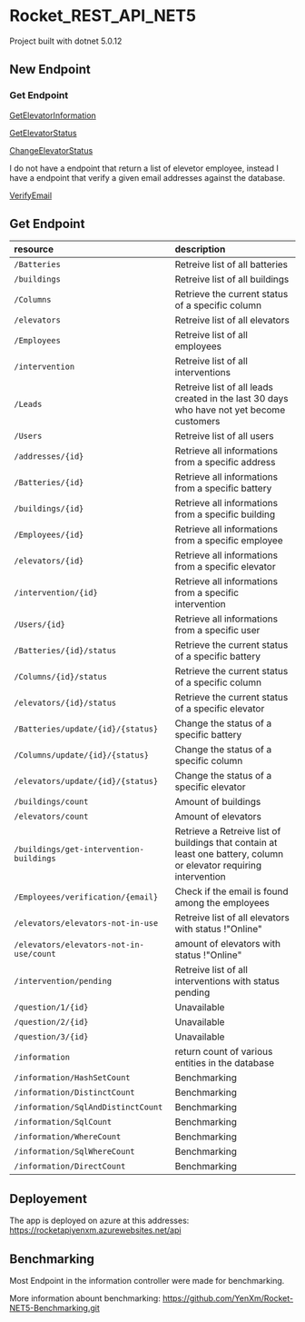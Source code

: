 # Rocket_REST_API_NET5

Project built with dotnet 5.0.12

## ****New Endpoint****

### **Get** **Endpoint**

[GetElevatorInformation](https://github.com/YenXm/Rocket-Net5/blob/2da1a3a7033111debd3359cc337deef0789e10d4/Controllers/informationsController.cs#L33)

[GetElevatorStatus](https://github.com/YenXm/Rocket-Net5/blob/59c4abb9d96772d1524643d6ae67f5fa151c0588/Controllers/ElevatorsController.cs#L57)

[ChangeElevatorStatus](https://github.com/YenXm/Rocket-Net5/blob/59c4abb9d96772d1524643d6ae67f5fa151c0588/Controllers/ElevatorsController.cs#L93)

I do not have a endpoint that return a list of elevetor employee, instead I have a endpoint that verify a given email addresses against the database.

[VerifyEmail](https://github.com/YenXm/Rocket-Net5/blob/ba24e20a6aea0979aef08adb670dbcfd04007993/Controllers/EmployeesController.cs#L104)

## **Get** **Endpoint**

| resource                                | description                                                                                                        |
| :-------------------------------------- | :----------------------------------------------------------------------------------------------------------------- |
| `/Batteries`                            | Retreive list of all batteries                                                                                     |
| `/buildings`                            | Retreive list of all buildings                                                                                     |
| `/Columns`                              | Retrieve the current status of a specific column                                                                   |
| `/elevators`                            | Retreive list of all elevators                                                                                     |
| `/Employees`                            | Retreive list of all employees                                                                                     |
| `/intervention`                         | Retreive list of all interventions                                                                                 |
| `/Leads`                                | Retreive list of all leads created in the last 30 days who have not yet become customers                           |
| `/Users`                                | Retreive list of all users                                                                                         |
| `/addresses/{id}`                       | Retrieve all informations from a specific address                                                                  |
| `/Batteries/{id}`                       | Retrieve all informations from a specific battery                                                                  |
| `/buildings/{id}`                       | Retrieve all informations from a specific building                                                                 |
| `/Employees/{id}`                       | Retrieve all informations from a specific employee                                                                 |
| `/elevators/{id}`                       | Retrieve all informations from a specific elevator                                                                 |
| `/intervention/{id}`                    | Retrieve all informations from a specific intervention                                                             |
| `/Users/{id}`                           | Retrieve all informations from a specific user                                                                     |
| `/Batteries/{id}/status`                | Retrieve the current status of a specific battery                                                                  |
| `/Columns/{id}/status`                  | Retrieve the current status of a specific column                                                                   |
| `/elevators/{id}/status`                | Retrieve the current status of a specific elevator                                                                 |
| `/Batteries/update/{id}/{status}`       | Change the status of a specific battery                                                                            |
| `/Columns/update/{id}/{status}`         | Change the status of a specific column                                                                             |
| `/elevators/update/{id}/{status}`       | Change the status of a specific elevator                                                                           |
| `/buildings/count`                      | Amount of buildings                                                                                                |
| `/elevators/count`                      | Amount of elevators                                                                                                |
| `/buildings/get-intervention-buildings` | Retrieve a Retreive list of buildings that contain at least one battery, column or elevator requiring intervention |
| `/Employees/verification/{email}`       | Check if the email is found among the employees                                                                    |
| `/elevators/elevators-not-in-use`       | Retreive list of all elevators with status !"Online"                                                               |
| `/elevators/elevators-not-in-use/count` | amount of elevators with status !"Online"                                                                          |
| `/intervention/pending`                 | Retreive list of all interventions with status pending                                                             |
| `/question/1/{id}`                      | Unavailable                                                                                                        |
| `/question/2/{id}`                      | Unavailable                                                                                                        |
| `/question/3/{id}`                      | Unavailable                                                                                                        |
| `/information`                          | return count of various entities in the database                                                                   |
| `/information/HashSetCount`             | Benchmarking                                                                                                       |
| `/information/DistinctCount`            | Benchmarking                                                                                                       |
| `/information/SqlAndDistinctCount`      | Benchmarking                                                                                                       |
| `/information/SqlCount`                 | Benchmarking                                                                                                       |
| `/information/WhereCount`               | Benchmarking                                                                                                       |
| `/information/SqlWhereCount`            | Benchmarking                                                                                                       |
| `/information/DirectCount`              | Benchmarking                                                                                                       |

## Deployement

The app is deployed on azure at this addresses: https://rocketapiyenxm.azurewebsites.net/api

## Benchmarking

Most Endpoint in the information controller were made for benchmarking.

More information abount benchmarking: https://github.com/YenXm/Rocket-NET5-Benchmarking.git
